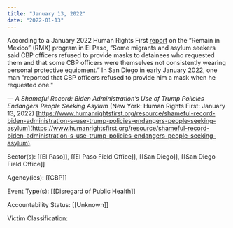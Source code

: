 ```yaml
---
title: "January 13, 2022"
date: "2022-01-13"
---
```


According to a January 2022 Human Rights First [report](https://www.humanrightsfirst.org/sites/default/files/ShamefulRecord.pdf) on the “Remain in Mexico” (RMX) program in El Paso, “Some migrants and asylum seekers said CBP officers refused to provide masks to detainees who requested them and that some CBP officers were themselves not consistently wearing personal protective equipment.” In San Diego in early January 2022, one man "reported that CBP officers refused to provide him a mask when he requested one."

— _A Shameful Record: Biden Administration’s Use of Trump Policies Endangers People Seeking Asylum_ (New York: Human Rights First: January 13, 2022) [https://www.humanrightsfirst.org/resource/shameful-record-biden-administration-s-use-trump-policies-endangers-people-seeking-asylum](https://www.humanrightsfirst.org/resource/shameful-record-biden-administration-s-use-trump-policies-endangers-people-seeking-asylum).

Sector(s): [[El Paso]],  [[El Paso Field Office]],  [[San Diego]],  [[San Diego Field Office]]

Agency(ies): [[CBP]]

Event Type(s): [[Disregard of Public Health]]

Accountability Status: [[Unknown]]

Victim Classification: 